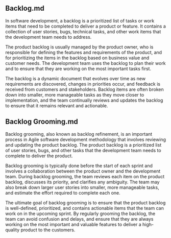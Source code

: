 ## Backlog.md 

In software development, a backlog is a prioritized list of tasks or work items that need to be completed to deliver a product or feature. It contains a collection of user stories, bugs, technical tasks, and other work items that the development team needs to address.

The product backlog is usually managed by the product owner, who is responsible for defining the features and requirements of the product, and for prioritizing the items in the backlog based on business value and customer needs. The development team uses the backlog to plan their work and to ensure that they are working on the most important tasks first.

The backlog is a dynamic document that evolves over time as new requirements are discovered, changes in priorities occur, and feedback is received from customers and stakeholders. Backlog items are often broken down into smaller, more manageable tasks as they move closer to implementation, and the team continually reviews and updates the backlog to ensure that it remains relevant and actionable.


## Backlog Grooming.md 

Backlog grooming, also known as backlog refinement, is an important process in Agile software development methodology that involves reviewing and updating the product backlog. The product backlog is a prioritized list of user stories, bugs, and other tasks that the development team needs to complete to deliver the product.

Backlog grooming is typically done before the start of each sprint and involves a collaboration between the product owner and the development team. During backlog grooming, the team reviews each item on the product backlog, discusses its priority, and clarifies any ambiguity. The team may also break down larger user stories into smaller, more manageable tasks, and estimate the effort required to complete each one.

The ultimate goal of backlog grooming is to ensure that the product backlog is well-defined, prioritized, and contains actionable items that the team can work on in the upcoming sprint. By regularly grooming the backlog, the team can avoid confusion and delays, and ensure that they are always working on the most important and valuable features to deliver a high-quality product to the customers.
